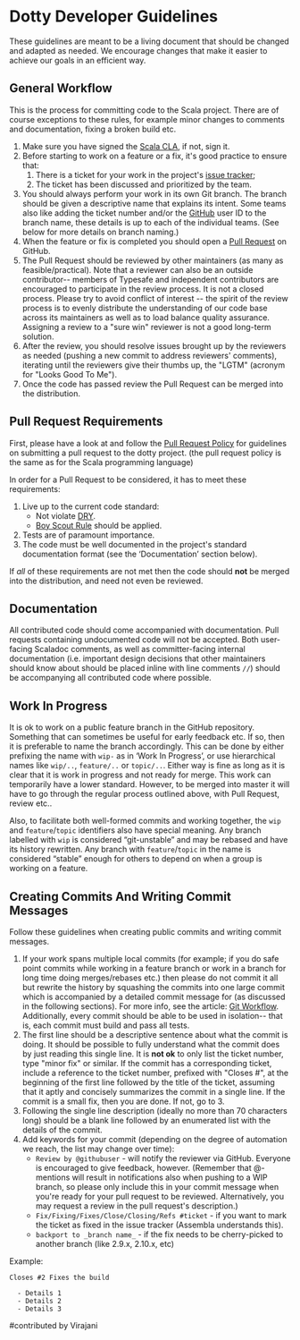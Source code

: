 # Dotty Developer Guidelines

These guidelines are meant to be a living document that should be changed and adapted as needed. We encourage changes that make it easier to achieve our goals in an efficient way.

## General Workflow

This is the process for committing code to the Scala project. There are of course exceptions to these rules, for example minor changes to comments and documentation, fixing a broken build etc.

1. Make sure you have signed the [Scala CLA](http://typesafe.com/contribute/cla/scala), if not, sign it.
2. Before starting to work on a feature or a fix, it's good practice to ensure that:
    1. There is a ticket for your work in the project's [issue tracker](https://github.com/lampepfl/dotty/issues);
    2. The ticket has been discussed and prioritized by the team.
3. You should always perform your work in its own Git branch. The branch should be given a descriptive name that explains its intent. Some teams also like adding the ticket number and/or the [GitHub](http://github.com) user ID to the branch name, these details is up to each of the individual teams. (See below for more details on branch naming.)
4. When the feature or fix is completed you should open a [Pull Request](https://help.github.com/articles/using-pull-requests) on GitHub.
5. The Pull Request should be reviewed by other maintainers (as many as feasible/practical). Note that a reviewer can also be an outside contributor-- members of Typesafe and independent contributors are encouraged to participate in the review process. It is not a closed process. Please try to avoid conflict of interest -- the spirit of the review process is to evenly distribute the understanding of our code base across its maintainers as well as to load balance quality assurance. Assigning a review to a "sure win" reviewer is not a good long-term solution.
6. After the review, you should resolve issues brought up by the reviewers as needed (pushing a new commit to address reviewers' comments), iterating until the reviewers give their thumbs up, the "LGTM" (acronym for "Looks Good To Me").
7. Once the code has passed review the Pull Request can be merged into the distribution.

## Pull Request Requirements

First, please have a look at and follow the [Pull Request Policy](https://github.com/scala/scala/wiki/Pull-Request-Policy) for guidelines on submitting a pull request to the dotty project. (the pull request policy is the same as for the Scala programming language)

In order for a Pull Request to be considered, it has to meet these requirements:

1. Live up to the current code standard:
   - Not violate [DRY](http://programmer.97things.oreilly.com/wiki/index.php/Don%27t_Repeat_Yourself).
   - [Boy Scout Rule](http://programmer.97things.oreilly.com/wiki/index.php/The_Boy_Scout_Rule) should be applied.
2. Tests are of paramount importance.
3. The code must be well documented in the project's standard documentation format (see the ‘Documentation’ section below).

If *all* of these requirements are not met then the code should **not** be merged into the distribution, and need not even be reviewed.

## Documentation

All contributed code should come accompanied with documentation. Pull requests containing undocumented code will not be accepted. Both user-facing Scaladoc comments, as well as committer-facing internal documentation (i.e. important design decisions that other maintainers should know about should be placed inline with line comments `//`) should be accompanying all contributed code where possible.


## Work In Progress

It is ok to work on a public feature branch in the GitHub repository. Something that can sometimes be useful for early feedback etc. If so, then it is preferable to name the branch accordingly. This can be done by either prefixing the name with ``wip-`` as in ‘Work In Progress’, or use hierarchical names like ``wip/..``, ``feature/..`` or ``topic/..``. Either way is fine as long as it is clear that it is work in progress and not ready for merge. This work can temporarily have a lower standard. However, to be merged into master it will have to go through the regular process outlined above, with Pull Request, review etc..

Also, to facilitate both well-formed commits and working together, the ``wip`` and ``feature``/``topic`` identifiers also have special meaning.   Any branch labelled with ``wip`` is considered “git-unstable” and may be rebased and have its history rewritten.   Any branch with ``feature``/``topic`` in the name is considered “stable” enough for others to depend on when a group is working on a feature.

## Creating Commits And Writing Commit Messages

Follow these guidelines when creating public commits and writing commit messages.

1. If your work spans multiple local commits (for example; if you do safe point commits while working in a feature branch or work in a branch for long time doing merges/rebases etc.) then please do not commit it all but rewrite the history by squashing the commits into one large commit which is accompanied by a detailed commit message for (as discussed in the following sections). For more info, see the article: [Git Workflow](http://sandofsky.com/blog/git-workflow.html). Additionally, every commit should be able to be used in isolation-- that is, each commit must build and pass all tests.
2. The first line should be a descriptive sentence about what the commit is doing. It should be possible to fully understand what the commit does by just reading this single line. It is **not ok** to only list the ticket number, type "minor fix" or similar. If the commit has a corresponding ticket, include a reference to the ticket number, prefixed with "Closes #", at the beginning of the first line followed by the title of the ticket, assuming that it aptly and concisely summarizes the commit in a single line. If the commit is a small fix, then you are done. If not, go to 3.
3. Following the single line description (ideally no more than 70 characters long) should be a blank line followed by an enumerated list with the details of the commit.
4. Add keywords for your commit (depending on the degree of automation we reach, the list may change over time):
    * ``Review by @githubuser`` - will notify the reviewer via GitHub. Everyone is encouraged to give feedback, however. (Remember that @-mentions will result in notifications also when pushing to a WIP branch, so please only include this in your commit message when you're ready for your pull request to be reviewed. Alternatively, you may request a review in the pull request's description.)
    * ``Fix/Fixing/Fixes/Close/Closing/Refs #ticket`` - if you want to mark the ticket as fixed in the issue tracker (Assembla understands this).
    * ``backport to _branch name_`` - if the fix needs to be cherry-picked to another branch (like 2.9.x, 2.10.x, etc)

Example:

    Closes #2 Fixes the build

      - Details 1
      - Details 2
      - Details 3

#contributed by Virajani
